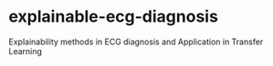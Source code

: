 # explainable-ecg-diagnosis
Explainability methods in ECG diagnosis and Application in Transfer Learning
